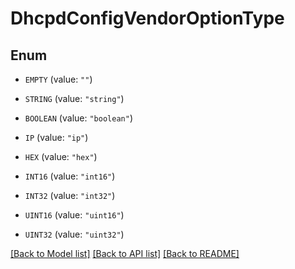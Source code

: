 # DhcpdConfigVendorOptionType

## Enum


* `EMPTY` (value: `""`)

* `STRING` (value: `"string"`)

* `BOOLEAN` (value: `"boolean"`)

* `IP` (value: `"ip"`)

* `HEX` (value: `"hex"`)

* `INT16` (value: `"int16"`)

* `INT32` (value: `"int32"`)

* `UINT16` (value: `"uint16"`)

* `UINT32` (value: `"uint32"`)


[[Back to Model list]](../README.md#documentation-for-models) [[Back to API list]](../README.md#documentation-for-api-endpoints) [[Back to README]](../README.md)


